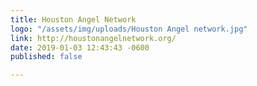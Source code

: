 ```yaml
---
title: Houston Angel Network
logo: "/assets/img/uploads/Houston Angel network.jpg"
link: http://houstonangelnetwork.org/
date: 2019-01-03 12:43:43 -0600
published: false

---
```

